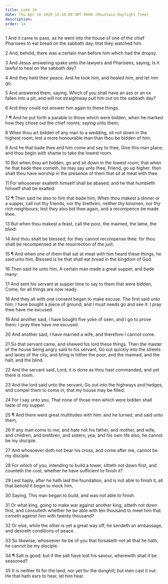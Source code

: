 ```yaml
---
title: Luke 14
date: Thu Apr 16 2020 14:10:08 GMT-0600 (Mountain Daylight Time)
description: 
order: 14
---
```


<p>
  1 And it came to pass, as he went into the house of one of the chief Pharisees
  to eat bread on the sabbath day, that they watched him.
</p>
<p>2 And, behold, there was a certain man before him which had the dropsy.</p>
<p>
  3 And Jesus answering spake unto the lawyers and Pharisees, saying, Is it
  lawful to heal on the sabbath day?
</p>
<p>
  4 And they held their peace. And he took him, and healed him, and let him go;
</p>
<p>
  5 And answered them, saying, Which of you shall have an ass or an ox fallen
  into a pit, and will not straightway pull him out on the sabbath day?
</p>
<p>6 And they could not answer him again to these things.</p>
<p>
  7 &#xB6; And he put forth a parable to those which were bidden, when he marked
  how they chose out the chief rooms; saying unto them,
</p>
<p>
  8 When thou art bidden of any man to a wedding, sit not down in the highest
  room; lest a more honourable man than thou be bidden of him;
</p>
<p>
  9 And he that bade thee and him come and say to thee, Give this man place; and
  thou begin with shame to take the lowest room.
</p>
<p>
  10 But when thou art bidden, go and sit down in the lowest room; that when he
  that bade thee cometh, he may say unto thee, Friend, go up higher: then shalt
  thou have worship in the presence of them that sit at meat with thee.
</p>
<p>
  11 For whosoever exalteth himself shall be abased; and he that humbleth
  himself shall be exalted.
</p>
<p>
  12 &#xB6; Then said he also to him that bade him, When thou makest a dinner or
  a supper, call not thy friends, nor thy brethren, neither thy kinsmen, nor thy
  rich neighbours; lest they also bid thee again, and a recompence be made thee.
</p>
<p>
  13 But when thou makest a feast, call the poor, the maimed, the lame, the
  blind:
</p>
<p>
  14 And thou shalt be blessed; for they cannot recompense thee: for thou shalt
  be recompensed at the resurrection of the just.
</p>
<p>
  15 &#xB6; And when one of them that sat at meat with him heard these things,
  he said unto him, Blessed is he that shall eat bread in the kingdom of God.
</p>
<p>
  16 Then said he unto him, A certain man made a great supper, and bade many:
</p>
<p>
  17 And sent his servant at supper time to say to them that were bidden, Come;
  for all things are now ready.
</p>
<p>
  18 And they all with one consent began to make excuse. The first said unto
  him, I have bought a piece of ground, and I must needs go and see it: I pray
  thee have me excused.
</p>
<p>
  19 And another said, I have bought five yoke of oxen, and I go to prove them:
  I pray thee have me excused.
</p>
<p>20 And another said, I have married a wife, and therefore I cannot come.</p>
<p>
  21 So that servant came, and shewed his lord these things. Then the master of
  the house being angry said to his servant, Go out quickly into the streets and
  lanes of the city, and bring in hither the poor, and the maimed, and the halt,
  and the blind.
</p>
<p>
  22 And the servant said, Lord, it is done as thou hast commanded, and yet
  there is room.
</p>
<p>
  23 And the lord said unto the servant, Go out into the highways and hedges,
  and compel them to come in, that my house may be filled.
</p>
<p>
  24 For I say unto you, That none of those men which were bidden shall taste of
  my supper.
</p>
<p>
  25 &#xB6; And there went great multitudes with him: and he turned, and said
  unto them,
</p>
<p>
  26 If any man come to me, and hate not his father, and mother, and wife, and
  children, and brethren, and sisters, yea, and his own life also, he cannot be
  my disciple.
</p>
<p>
  27 And whosoever doth not bear his cross, and come after me, cannot be my
  disciple.
</p>
<p>
  28 For which of you, intending to build a tower, sitteth not down first, and
  counteth the cost, whether he have sufficient to finish it?
</p>
<p>
  29 Lest haply, after he hath laid the foundation, and is not able to finish
  it, all that behold it begin to mock him,
</p>
<p>30 Saying, This man began to build, and was not able to finish.</p>
<p>
  31 Or what king, going to make war against another king, sitteth not down
  first, and consulteth whether he be able with ten thousand to meet him that
  cometh against him with twenty thousand?
</p>
<p>
  32 Or else, while the other is yet a great way off, he sendeth an ambassage,
  and desireth conditions of peace.
</p>
<p>
  33 So likewise, whosoever he be of you that forsaketh not all that he hath, he
  cannot be my disciple.
</p>
<p>
  34 &#xB6; Salt is good: but if the salt have lost his savour, wherewith shall
  it be seasoned?
</p>
<p>
  35 It is neither fit for the land, nor yet for the dunghill; but men cast it
  out. He that hath ears to hear, let him hear.
</p>
